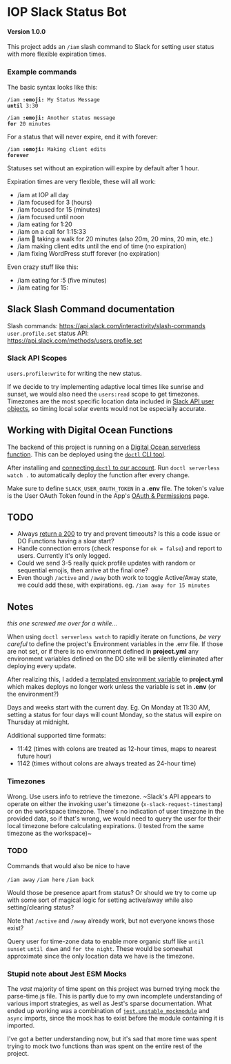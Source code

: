 # IOP Slack Status Bot

#### Version 1.0.0

This project adds an `/iam` slash command to Slack for setting user status with more flexible expiration times.

### Example commands

The basic syntax looks like this:

<code>/iam <strong>:emoji:</strong> My Status Message <strong>until</strong> 3:30</code>

<code>/iam <strong>:emoji:</strong> Another status message <strong>for</strong> 20 minutes</code>

For a status that will never expire, end it with forever:

<code>/iam <strong>:emoji:</strong> Making client edits <strong>forever</strong></code>

Statuses set without an expiration will expire by default after 1 hour.

Expiration times are very flexible, these will all work:

- /iam at IOP all day
- /iam focused for 3 (hours)
- /iam focused for 15 (minutes)
- /iam focused until noon
- /iam eating for 1:20
- /iam on a call for 1:15:33
- /iam :walking: taking a walk for 20 minutes (also 20m, 20 mins, 20 min, etc.)
- /iam making client edits until the end of time (no expiration)
- /iam fixing WordPress stuff forever (no expiration)

Even crazy stuff like this:

- /iam eating for :5 (five minutes)
- /iam eating for 15:

## Slack Slash Command documentation

Slash commands: https://api.slack.com/interactivity/slash-commands
`user.profile.set` status API: https://api.slack.com/methods/users.profile.set

### Slack API Scopes

`users.profile:write` for writing the new status.

If we decide to try implementing adaptive local times like sunrise and sunset, we would also need the `users:read` scope to get timezones. Timezones are the most specific location data included in [Slack API user objects](https://api.slack.com/types/user), so timing local solar events would not be especially accurate.

## Working with Digital Ocean Functions

The backend of this project is running on a [Digital Ocean serverless function](https://www.digitalocean.com/products/functions). This can be deployed using the [`doctl` CLI tool](https://docs.digitalocean.com/reference/doctl/).

After installing and [connecting `doctl` to our account](https://docs.digitalocean.com/reference/doctl/how-to/install/). Run `doctl serverless watch .` to automatically deploy the function after every change.

Make sure to define `SLACK_USER_OAUTH_TOKEN` in a **.env** file. The token's value is the User OAuth Token found in the App's [OAuth & Permissions](https://api.slack.com/apps/A0451T229U5/oauth?) page.

## TODO

- Always [return a 200](https://api.slack.com/interactivity/slash-commands#responding_to_commands) to try and prevent timeouts? Is this a code issue or DO Functions having a slow start?
- Handle connection errors (check response for `ok = false`) and report to users. Currently it's only logged.
- Could we send 3-5 really quick profile updates with random or sequential emojis, then arrive at the final one?
- Even though `/active` and `/away` both work to toggle Active/Away state, we could add these, with expirations. eg. `/iam away for 15 minutes`

## Notes

_this one screwed me over for a while..._

When using `doctl serverless watch` to rapidly iterate on functions, _be very careful_ to define the project's Environment variables in the .env file. If those are not set, or if there is no environment defined in **project.yml** any environment variables defined on the DO site will be silently eliminated after deploying every update.

After realizing this, I added a [templated environment variable](https://docs.digitalocean.com/products/functions/reference/project-configuration/#with-templating) to **project.yml** which makes deploys no longer work unless the variable is set in **.env** (or the environment?)

Days and weeks start with the current day. Eg. On Monday at 11:30 AM, setting a status for four days will count Monday, so the status will expire on Thursday at midnight.

Additional supported time formats:

- 11:42 (times with colons are treated as 12-hour times, maps to nearest future hour)
- 1142 (times without colons are always treated as 24-hour time)

### Timezones

Wrong. Use users.info to retrieve the timezone. ~Slack's API appears to operate on either the invoking user's timezone (`x-slack-request-timestamp`) or on the workspace timezone. There's no indication of user timezone in the provided data, so if that's wrong, we would need to query the user for their local timezone before calculating expirations. (I tested from the same timezone as the workspace)~

### TODO

Commands that would also be nice to have

`/iam away`
`/iam here`
`/iam back`

Would those be presence apart from status? Or should we try to come up with some sort of magical logic for setting active/away while also setting/clearing status?

Note that `/active` and `/away` already work, but not everyone knows those exist?

Query user for time-zone data to enable more organic stuff like `until sunset` `until dawn` and `for the night`. These would be somewhat approximate since the only location data we have is the timezone.

### Stupid note about Jest ESM Mocks

The _vast_ majority of time spent on this project was burned trying mock the parse-time.js file. This is partly due to my own incomplete understanding of various import strategies, as well as Jest's sparse documentation. What ended up working was a combination of [`jest.unstable_mockmodule`](https://jestjs.io/docs/ecmascript-modules#module-mocking-in-esm) and `async` imports, since the mock has to exist before the module containing it is imported.

I've got a better understanding now, but it's sad that more time was spent trying to mock two functions than was spent on the entire rest of the project.
